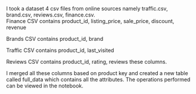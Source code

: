 I took a dataset 4 csv files from online sources namely traffic.csv, brand.csv, reviews.csv, finance.csv.  
Finance CSV contains
product_id,
listing_price,
sale_price,
discount,
revenue

Brands CSV contains
product_id,
brand

Traffic CSV contains
product_id,
last_visited

Reviews CSV contains
product_id,
rating,
reviews
these columns.

I merged all these columns based on product key and created a new table called full_data which contains all the attributes.
The operations performed can be viewed in the notebook.
